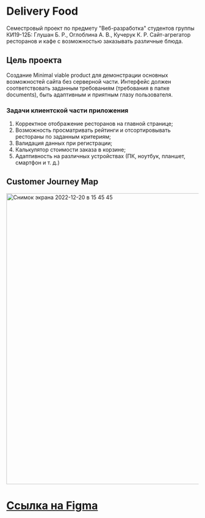 # Delivery Food
Семестровый проект по предмету "Веб-разработка" студентов группы КИ19-12Б: Глушан Б. Р., Оглоблина А. В., Кучерук К. Р. 
Сайт-агрегатор ресторанов и кафе с возможностью заказывать различные блюда.

## Цель проекта
Создание Minimal viable product для демонстрации основных возможностей сайта без серверной части. 
Интерфейс должен соответствовать заданным требованиям (требования в папке documents), быть адаптивным и приятным глазу пользователя. 

### Задачи клиентской части приложения
1. Корректное отображение ресторанов на главной странице;
2. Возможность просматривать рейтинги и отсортировывать рестораны по заданным критериям;
3. Валидация данных при регистрации;
4. Калькулятор стоимости заказа в корзине;
5. Адаптивность на различных устройствах (ПК, ноутбук, планшет, смартфон и т. д.)

## Customer Journey Map
<img width="762" alt="Снимок экрана 2022-12-20 в 15 45 45" src="https://user-images.githubusercontent.com/57499087/208623275-111142ae-60af-4a25-9855-ad8f08db4b16.png">


# [Ссылка на Figma](https://www.figma.com/file/2vA1Ejt1H67r6AJNlqnLW6/Delivery-Food?node-id=230%3A22216&t=qxoWq2I0U3IsuYWn-1)

